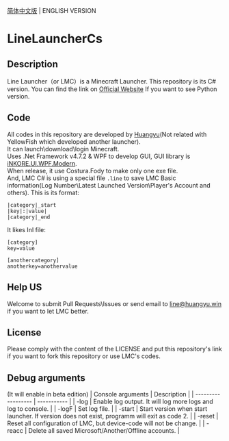 [简体中文版](https://github.com/IceCreamTeamICT/LineLauncherCs/blob/main/README.md) | ENGLISH VERSION
# LineLauncherCs

## Description
Line Launcher（or LMC）is a Minecraft Launcher. This repository is its C# version. You can find the link on [Official Website](https://line.icecreamteam.win/index-en.html) If you want to see Python version.

## Code
All codes in this repository are developed by [Huangyu](https://github.com/tmdakm)(Not related with YellowFish which developed another launcher).    
It can launch\download\login Minecraft.    
Uses .Net Framework v4.7.2 & WPF to develop GUI, GUI library is [iNKORE.UI.WPF.Modern](https://github.com/iNKORE-NET/UI.WPF.Modern/).    
When release, it use Costura.Fody to make only one exe file.    
And, LMC C# is using a special file ``.line`` to save LMC Basic information(Log Number\Latest Launched Version\Player's Account and others). This is its format:    
```
|category|_start
|key|:|value|
|category|_end
```
It likes InI file:  
```
[category]
key=value

[anothercategory]
anotherkey=anothervalue
```

## Help US
Welcome to submit Pull Requests\Issues or send email to <line@huangyu.win> if you want to let LMC better.  

## License
Please comply with the content of the LICENSE and put this repository's link if you want to fork this repository or use LMC's codes.

## Debug arguments
(It will enable in beta edition)
| Console arguments         | Description |
| ------------------ | ----------- |
| -log               | Enable log output. It will log more logs and log to console.                                 |
| -logF <Path>       | Set log file.                                                                                |
| -start <version>   | Start version when start launcher. If version does not exist, programm will exit as code 2.  |
| -reset             | Reset all configuration of LMC, but device-code will not be change.                          |
| -reacc             | Delete all saved Microsoft/Another/Offline accounts.                                         |
